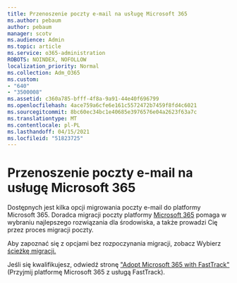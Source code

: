 ```yaml
---
title: Przenoszenie poczty e-mail na usługę Microsoft 365
ms.author: pebaum
author: pebaum
manager: scotv
ms.audience: Admin
ms.topic: article
ms.service: o365-administration
ROBOTS: NOINDEX, NOFOLLOW
localization_priority: Normal
ms.collection: Adm_O365
ms.custom:
- "640"
- "3500008"
ms.assetid: c360a785-bfff-4f8a-9a91-44e40f696799
ms.openlocfilehash: 4ace759a6cfe6e161c5572472b7459f8fd4c6021
ms.sourcegitcommit: 8bc60ec34bc1e40685e3976576e04a2623f63a7c
ms.translationtype: MT
ms.contentlocale: pl-PL
ms.lasthandoff: 04/15/2021
ms.locfileid: "51823725"
---
```

# <a name="move-email-to-microsoft-365"></a>Przenoszenie poczty e-mail na usługę Microsoft 365

Dostępnych jest kilka opcji migrowania poczty e-mail do platformy Microsoft 365. Doradca migracji poczty platformy [Microsoft 365](https://aka.ms/alchemyinsight-mailmigrationadvisor) pomaga w wybraniu najlepszego rozwiązania dla środowiska, a także prowadzi Cię przez proces migracji poczty.
  
Aby zapoznać się z opcjami bez rozpoczynania migracji, zobacz Wybierz [ścieżkę migracji.](https://docs.microsoft.com/Exchange/mailbox-migration/decide-on-a-migration-path)

Jeśli się kwalifikujesz, odwiedź stronę ["Adopt Microsoft 365 with FastTrack"](https://www.microsoft.com/fasttrack/microsoft-365/office-365) (Przyjmij platformę Microsoft 365 z usługą FastTrack).
  
